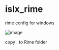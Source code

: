 # islx_rime

rime config for windows


![image](https://user-images.githubusercontent.com/48611415/227184427-917add7b-d8c7-4357-8907-5edeced13bcc.png)

copy . to Rime folder
